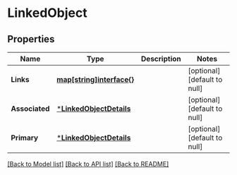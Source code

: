 # LinkedObject

## Properties
Name | Type | Description | Notes
------------ | ------------- | ------------- | -------------
**Links** | [**map[string]interface{}**](interface{}.md) |  | [optional] [default to null]
**Associated** | [***LinkedObjectDetails**](LinkedObjectDetails.md) |  | [optional] [default to null]
**Primary** | [***LinkedObjectDetails**](LinkedObjectDetails.md) |  | [optional] [default to null]

[[Back to Model list]](../README.md#documentation-for-models) [[Back to API list]](../README.md#documentation-for-api-endpoints) [[Back to README]](../README.md)

